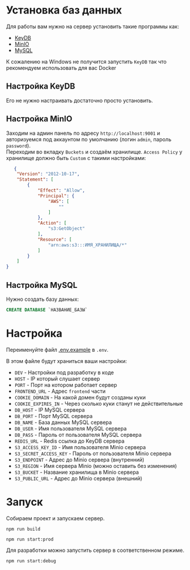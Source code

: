 # Установка баз данных

Для работы вам нужно на сервер установить такие программы как:

- [KeyDB](https://docs.keydb.dev)
- [MinIO](https://min.io/)
- [MySQL](https://www.mysql.com/)

К сожалению на Windows не получится запустить `KeyDB` так что рекомендуем использовать для ваc Docker

## Настройка KeyDB 

Его не нужно настраивать достаточно просто установить.

## Настройка MinIO

Заходим на админ панель по адресу `http://localhost:9001` и авторизуемся под аккаунтом по умолчанию (логин `admin`, пароль `password`).  
Переходим во вкладку `Buckets` и создаём хранилище. `Access Policy` у хранилище должно быть `Custom` с такими настройками:
```json
   {
    "Version": "2012-10-17",
    "Statement": [
        {
            "Effect": "Allow",
            "Principal": {
                "AWS": [
                    ""
                ]
            },
            "Action": [
                "s3:GetObject"
            ],
            "Resource": [
                "arn:aws:s3:::ИМЯ_ХРАНИЛИЩА/*"
            ]
        }
    ]
}
```

## Настройка MySQL 

Нужно создать базу данных:
```sql
CREATE DATABASE `НАЗВАНИЕ_БАЗЫ`
```

# Настройка

Переименуйте файл [.env.example](https://github.com/AuroraTeam/EasyCabinet/blob/master/packages/backend/.env.example) в `.env`.  

В этом файле будут храниться ваши настройки:

- `DEV` - Настройки под разработку в коде
- `HOST` - IP который слушает сервер
- `PORT` - Порт на котором работает сервер
- `FRONTEND_URL` - Адрес `frontend` части
- `COOKIE_DOMAIN` - На какой домен будут созданы куки
- `COOKIE_EXPIRES_IN` - Через сколько куки станут не действительные
- `DB_HOST` - IP MySQL сервера
- `DB_PORT` - Порт MySQL сервера
- `DB_NAME` - База данных MySQL сервера
- `DB_USER` - Имя пользователя MySQL сервера
- `DB_PASS` - Пароль от пользователя MySQL сервера
- `REDIS_URL` - Redis ссылка до KeyDB сервера
- `S3_ACCESS_KEY_ID` - Имя пользователя Minio сервера
- `S3_SECRET_ACCESS_KEY` - Пароль от пользователя Minio сервера
- `S3_ENDPOINT` - Адрес до Minio сервера (внутренний)
- `S3_REGION` - Имя сервера Minio (можно оставить без изменения)
- `S3_BUCKET` - Название хранилища в Minio сервера
- `S3_PUBLIC_URL` - Адрес до Minio сервера (внешний)

# Запуск 

Собираем проект и запускаем сервер.
```
npm run build

npm run start:prod
```

Для разработки можно запустить сервер в соответственном режиме.

```
npm run start:debug
```
